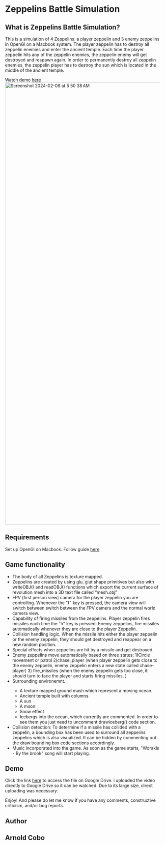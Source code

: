 # Zeppelins Battle Simulation

## What is Zeppelins Battle Simulation?
This is a simulation of 4 Zeppelins: a player zeppelin and 3 enemy zeppelins in OpenGl on a Macbook system. The player zeppelin has to destroy all zeppelin enemies and enter the ancient temple. Each time the player zeppelin hits any of the zeppelin enemies, the zeppelin enemy will get destroyed and respawn again. In order to permanently destroy all zeppelin enemies, the zeppelin player has to destroy the sun which is located in the middle of the ancient temple.  

Watch demo [here](https://drive.google.com/file/d/1WfwtiW9E4qKwkQAC6iDxzPj_ouPKKfDN/view?usp=drive_link)   
<img width="1439" alt="Screenshot 2024-02-06 at 5 50 38 AM" src="https://github.com/CoboAr/Battle-of-Zeppelins/assets/144629565/879c6d20-6484-466a-afbc-eb27d186113d">



## Requirements
Set up OpenGl on Macbook. Follow guide [here](https://github.com/CoboAr/Battle-of-Zeppelins/blob/main/setup-guide.docx)

## Game functionality
<ul>
  <li>The body of all Zeppelins is texture mapped.</li>
  <li>Zeppelins are created by using glu, glut shape primitives but also with writeOBJ() and readOBJ() functions which export the current surface of revolution mesh into a 3D text file called “mesh.obj”</li>
  <li>FPV (first person view) camera for the player zeppelin you are controlling. Whenever the "f" key is pressed, the camera view will switch between switch between the FPV camera and the normal world camera view.</li>
  <li>Capability of firing missiles from the zeppelins. Player zeppelin fires missiles each time the "h" key is pressed. Enemy zeppelins, fire missiles automatically whenever they are close to the player Zeppelin.</li>
  <li>Collision handling logic. When the missile hits either the player zeppelin or the enemy zeppelin, they should get destroyed and reappear on a new random position.</li>
  <li>Special effects when zeppelins are hit by a missile and get destroyed.</li>
  <li> Enemy zeppelins move automatically based on three states: 1)Circle movement or patrol 2)chase_player (when player zeppelin gets close to the enemy zeppelin, enemy zeppelin enters a new state called chase-player) 3) fire_missiles (when the enemy zeppelin gets too close, it should turn to face the player and starts firing missiles. )</li>
  <li>Surrounding environemnt.</li>
  <ul>
    <li> A texture mapped ground mash which represent a moving ocean.</li>
    <li>Ancient temple built with columns</li>
    <li>A sun</li>
    <li>A moon</li>
    <li>Snow effect</li>
    <li>Icebergs into the ocean, which currently are commented. In order to see them you just need to uncomment drawiceberg() code section.</li>
  </ul>
  <li>Collision detection: To determine if a missile has collided with a zeppelin, a bounding box has been used to surround all zeppelins zeppelins which is also visualized. It can be hidden by commenting out the draw bounding box code sections accordingly. </li>
  <li>Music incorporated into the game. As soon as the game starts, "Worakls - By the brook" song will start playing.</li>
</ul>

## Demo

Click the link [here](https://drive.google.com/file/d/1yIeIS9aPVgDQNMAk1fDLltxBCzBFo9c0/view?usp=drive_link) to access the file on Google Drive. I uploaded the video directly to Google Drive so it can be watched. Due to its large size, direct uploading was necessary.


Enjoy! And please do let me know if you have any comments, constructive criticism, and/or bug reports.
## Author
## Arnold Cobo

